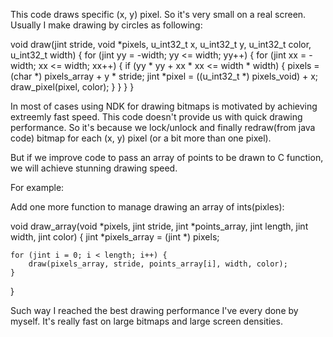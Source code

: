 This code draws specific (x, y) pixel. So it's very small on a real screen.
Usually I make drawing by circles as following:

void draw(jint stride, void *pixels, u_int32_t x, u_int32_t y, u_int32_t color, u_int32_t width) {
    for (jint yy = -width; yy <= width; yy++) {
        for (jint xx = -width; xx <= width; xx++) {
            if (yy * yy + xx * xx <= width * width) {
                pixels = (char *) pixels_array + y * stride;
                jint *pixel = ((u_int32_t *) pixels_void) + x;
                    draw_pixel(pixel, color);
            }
        }
    }
}

In most of cases using NDK for drawing bitmaps is motivated by achieving extreemly fast speed.
This code doesn't provide us with quick drawing performance. So it's because we lock/unlock and finally redraw(from java code) bitmap for each (x, y) pixel (or a bit more than one pixel).

But if we improve code to pass an array of points to be drawn to C function, we will achieve stunning drawing speed.

For example:

Add one more function to manage drawing an array of ints(pixles):

void draw_array(void *pixels, jint stride, jint *points_array, jint length, jint width, jint color) {
    jint *pixels_array = (jint *) pixels;

    for (jint i = 0; i < length; i++) {
        draw(pixels_array, stride, points_array[i], width, color);
    }
}

Such way I reached the best drawing performance I've every done by myself. It's really fast on large bitmaps and large screen densities.
